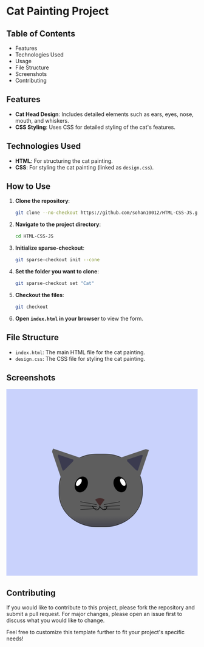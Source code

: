 
# Cat Painting Project

## Table of Contents

- Features
- Technologies Used
- Usage
- File Structure
- Screenshots
- Contributing

## Features

- **Cat Head Design**: Includes detailed elements such as ears, eyes, nose, mouth, and whiskers.
- **CSS Styling**: Uses CSS for detailed styling of the cat's features.

## Technologies Used

- **HTML**: For structuring the cat painting.
- **CSS**: For styling the cat painting (linked as `design.css`).

## How to Use

1. **Clone the repository**:
    ```bash
    git clone --no-checkout https://github.com/sohan10012/HTML-CSS-JS.git
    ```
2. **Navigate to the project directory**:
    ```bash
    cd HTML-CSS-JS
    ```
3. **Initialize sparse-checkout**:
    ```bash
    git sparse-checkout init --cone
    ```
4. **Set the folder you want to clone**:
    ```bash
    git sparse-checkout set "Cat"
    ```
5. **Checkout the files**:
    ```bash
    git checkout
    ```
6. **Open `index.html` in your browser** to view the form.

## File Structure

- `index.html`: The main HTML file for the cat painting.
- `design.css`: The CSS file for styling the cat painting.

## Screenshots

![Cat Painting](output.png)

## Contributing

If you would like to contribute to this project, please fork the repository and submit a pull request. For major changes, please open an issue first to discuss what you would like to change.

Feel free to customize this template further to fit your project's specific needs!
